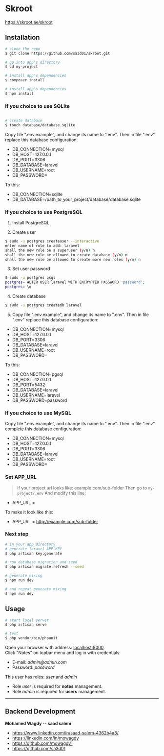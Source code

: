 # Skroot
https://skroot.ae/skroot

## Installation

``` bash
# clone the repo
$ git clone https://github.com/sa3d01/skroot.git

# go into app's directory
$ cd my-project

# install app's dependencies
$ composer install

# install app's dependencies
$ npm install

```

### If you choice to use SQLite

``` bash

# create database
$ touch database/database.sqlite
```
Copy file ".env.example", and change its name to ".env".
Then in file ".env" replace this database configuration:
* DB_CONNECTION=mysql
* DB_HOST=127.0.0.1
* DB_PORT=3306
* DB_DATABASE=laravel
* DB_USERNAME=root
* DB_PASSWORD=

To this:

* DB_CONNECTION=sqlite
* DB_DATABASE=/path_to_your_project/database/database.sqlite

### If you choice to use PostgreSQL

1. Install PostgreSQL

2. Create user
``` bash
$ sudo -u postgres createuser --interactive
enter name of role to add: laravel
shall the new role be a superuser (y/n) n
shall the new role be allowed to create database (y/n) n
shall the new role be allowed to create more new roles (y/n) n
```
3. Set user password
``` bash
$ sudo -u postgres psql
postgres= ALTER USER laravel WITH ENCRYPTED PASSWORD 'password';
postgres= \q
```
4. Create database
``` bash
$ sudo -u postgres createdb laravel
```
5. Copy file ".env.example", and change its name to ".env".
Then in file ".env" replace this database configuration:

* DB_CONNECTION=mysql
* DB_HOST=127.0.0.1
* DB_PORT=3306
* DB_DATABASE=laravel
* DB_USERNAME=root
* DB_PASSWORD=

To this:

* DB_CONNECTION=pgsql
* DB_HOST=127.0.0.1
* DB_PORT=5432
* DB_DATABASE=laravel
* DB_USERNAME=laravel
* DB_PASSWORD=password

### If you choice to use MySQL

Copy file ".env.example", and change its name to ".env".
Then in file ".env" complete this database configuration:
* DB_CONNECTION=mysql
* DB_HOST=127.0.0.1
* DB_PORT=3306
* DB_DATABASE=laravel
* DB_USERNAME=root
* DB_PASSWORD=

### Set APP_URL

> If your project url looks like: example.com/sub-folder 
Then go to `my-project/.env`
And modify this line:

* APP_URL = 

To make it look like this:

* APP_URL = http://example.com/sub-folder


### Next step

``` bash
# in your app directory
# generate laravel APP_KEY
$ php artisan key:generate

# run database migration and seed
$ php artisan migrate:refresh --seed

# generate mixing
$ npm run dev

# and repeat generate mixing
$ npm run dev
```

## Usage

``` bash
# start local server
$ php artisan serve

# test
$ php vendor/bin/phpunit
```

Open your browser with address: [localhost:8000](localhost:8000)  
Click "Notes" on topbar menu and log in with credentials:

* E-mail: _admin@admin.com_
* Password: _password_

This user has roles: _user_ and _admin_
* Role _user_ is required for **notes** management.
* Role _admin_ is required for **users** management.

--- 


## Backend Development

**Mohamed Wagdy -- saad salem**
* <https://www.linkedin.com/in/saad-salem-4362b4a8/>
* <https://linkedin.com/in/mowagdy>
* <https://github.com/mowagdy1>
* <https://github.com/sa3d01>
